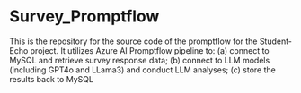 # Survey_Promptflow
This is the repository for the source code of the promptflow for the Student-Echo project. It utilizes Azure AI Promptflow pipeline to: (a) connect to MySQL and retrieve survey response data; (b) connect to LLM models (including GPT4o and LLama3) and conduct LLM analyses; (c) store the results back to MySQL
